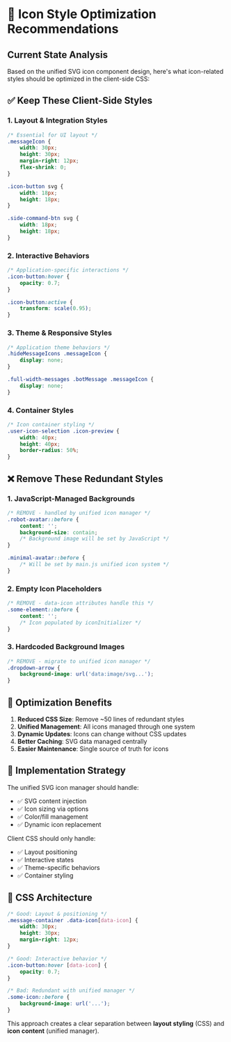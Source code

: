 # 🎨 Icon Style Optimization Recommendations

## Current State Analysis

Based on the unified SVG icon component design, here's what icon-related styles should be optimized in the client-side CSS:

## ✅ **Keep These Client-Side Styles**

### **1. Layout & Integration Styles**
```css
/* Essential for UI layout */
.messageIcon {
    width: 30px;
    height: 30px;
    margin-right: 12px;
    flex-shrink: 0;
}

.icon-button svg {
    width: 18px;
    height: 18px;
}

.side-command-btn svg {
    width: 18px;
    height: 18px;
}
```

### **2. Interactive Behaviors**
```css
/* Application-specific interactions */
.icon-button:hover {
    opacity: 0.7;
}

.icon-button:active {
    transform: scale(0.95);
}
```

### **3. Theme & Responsive Styles**
```css
/* Application theme behaviors */
.hideMessageIcons .messageIcon {
    display: none;
}

.full-width-messages .botMessage .messageIcon {
    display: none;
}
```

### **4. Container Styles**
```css
/* Icon container styling */
.user-icon-selection .icon-preview {
    width: 40px;
    height: 40px;
    border-radius: 50%;
}
```

## ❌ **Remove These Redundant Styles**

### **1. JavaScript-Managed Backgrounds**
```css
/* REMOVE - handled by unified icon manager */
.robot-avatar::before {
    content: '';
    background-size: contain;
    /* Background image will be set by JavaScript */
}

.minimal-avatar::before {
    /* Will be set by main.js unified icon system */
}
```

### **2. Empty Icon Placeholders**
```css
/* REMOVE - data-icon attributes handle this */
.some-element::before {
    content: '';
    /* Icon populated by iconInitializer */
}
```

### **3. Hardcoded Background Images**
```css
/* REMOVE - migrate to unified icon manager */
.dropdown-arrow {
    background-image: url('data:image/svg...');
}
```

## 🎯 **Optimization Benefits**

1. **Reduced CSS Size**: Remove ~50 lines of redundant styles
2. **Unified Management**: All icons managed through one system
3. **Dynamic Updates**: Icons can change without CSS updates
4. **Better Caching**: SVG data managed centrally
5. **Easier Maintenance**: Single source of truth for icons

## 🔧 **Implementation Strategy**

The unified SVG icon manager should handle:
- ✅ SVG content injection
- ✅ Icon sizing via options
- ✅ Color/fill management
- ✅ Dynamic icon replacement

Client CSS should only handle:
- ✅ Layout positioning
- ✅ Interactive states
- ✅ Theme-specific behaviors
- ✅ Container styling

## 🎨 **CSS Architecture**

```css
/* Good: Layout & positioning */
.message-container .data-icon[data-icon] {
    width: 30px;
    height: 30px;
    margin-right: 12px;
}

/* Good: Interactive behavior */
.icon-button:hover [data-icon] {
    opacity: 0.7;
}

/* Bad: Redundant with unified manager */
.some-icon::before {
    background-image: url('...');
}
```

This approach creates a clear separation between **layout styling** (CSS) and **icon content** (unified manager).
